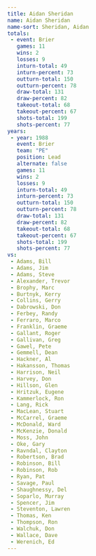 ```yaml
---
title: Aidan Sheridan
name: Aidan Sheridan
name-sort: Sheridan, Aidan
totals:
 - event: Brier
   games: 11
   wins: 2
   losses: 9
   inturn-total: 49
   inturn-percent: 73
   outturn-total: 150
   outturn-percent: 78
   draw-total: 131
   draw-percent: 82
   takeout-total: 68
   takeout-percent: 67
   shots-total: 199
   shots-percent: 77
years:
 - year: 1988
   event: Brier
   team: "PE"
   position: Lead
   alternate: false
   games: 11
   wins: 2
   losses: 9
   inturn-total: 49
   inturn-percent: 73
   outturn-total: 150
   outturn-percent: 78
   draw-total: 131
   draw-percent: 82
   takeout-total: 68
   takeout-percent: 67
   shots-total: 199
   shots-percent: 77
vs:
 - Adams, Bill
 - Adams, Jim
 - Adams, Steve
 - Alexander, Trevor
 - Brophy, Marc
 - Burtnyk, Kerry
 - Collins, Gerry
 - Dabrowski, Don
 - Ferbey, Randy
 - Ferraro, Marco
 - Franklin, Graeme
 - Gallant, Roger
 - Gallivan, Greg
 - Gawel, Pete
 - Gemmell, Dean
 - Hackner, Al
 - Hakansson, Thomas
 - Harrison, Neil
 - Harvey, Don
 - Hillson, Glen
 - Hritzuk, Eugene
 - Kammerlock, Ron
 - Lang, Rick
 - MacLean, Stuart
 - McCarrel, Graeme
 - McDonald, Ward
 - McKenzie, Donald
 - Moss, John
 - Oke, Gary
 - Ravndal, Clayton
 - Robertson, Brad
 - Robinson, Bill
 - Robinson, Rob
 - Ryan, Pat
 - Savage, Paul
 - Shaughnessy, Del
 - Soparlo, Murray
 - Spencer, Jim
 - Steventon, Lawren
 - Thomas, Ken
 - Thompson, Ron
 - Walchuk, Don
 - Wallace, Dave
 - Werenich, Ed
---
```

